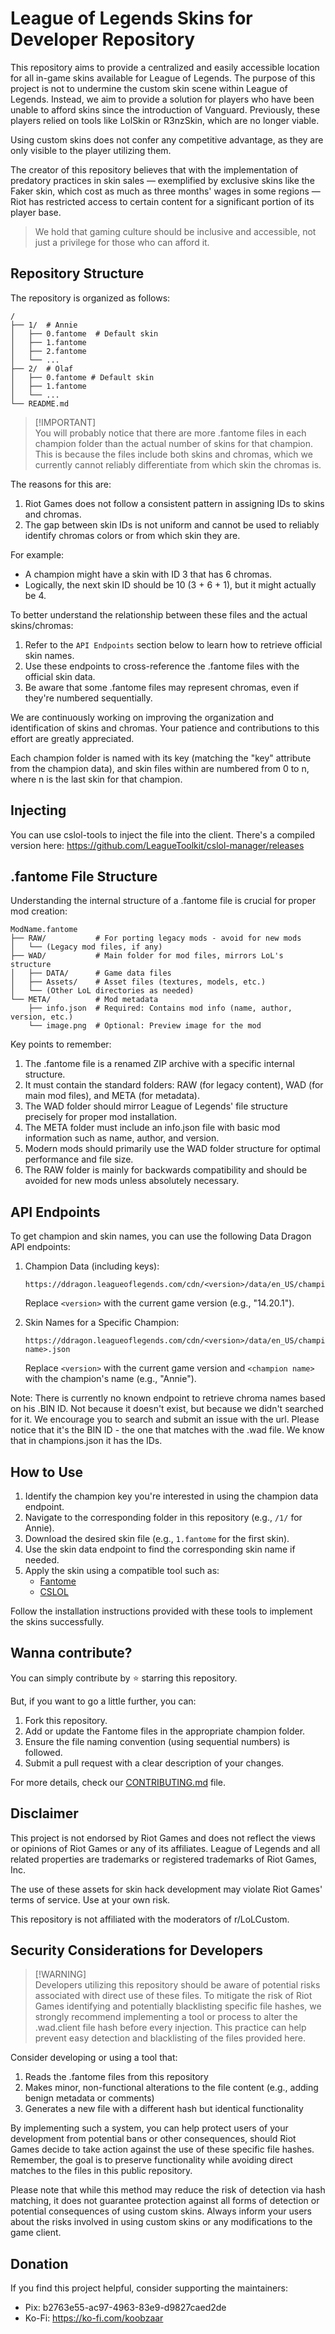 # League of Legends Skins for Developer Repository

This repository aims to provide a centralized and easily accessible location for all in-game skins available for League of Legends. The purpose of this project is not to undermine the custom skin scene within League of Legends. Instead, we aim to provide a solution for players who have been unable to afford skins since the introduction of Vanguard. Previously, these players relied on tools like LolSkin or R3nzSkin, which are no longer viable.

Using custom skins does not confer any competitive advantage, as they are only visible to the player utilizing them. 

The creator of this repository believes that with the implementation of predatory practices in skin sales — exemplified by exclusive skins like the Faker skin, which cost as much as three months' wages in some regions — Riot has restricted access to certain content for a significant portion of its player base. 

> We hold that gaming culture should be inclusive and accessible, not just a privilege for those who can afford it.

## Repository Structure

The repository is organized as follows:

```
/
├── 1/  # Annie
│   ├── 0.fantome  # Default skin
│   ├── 1.fantome 
│   ├── 2.fantome
│   └── ...
├── 2/  # Olaf
│   ├── 0.fantome # Default skin
│   ├── 1.fantome
│   └── ...
└── README.md
```

> [!IMPORTANT]\
> You will probably notice that there are more .fantome files in each champion folder than the actual number of skins for that champion. This is because the files include both skins and chromas, which we currently cannot reliably differentiate from which skin the chromas is.

The reasons for this are:

1. Riot Games does not follow a consistent pattern in assigning IDs to skins and chromas.
2. The gap between skin IDs is not uniform and cannot be used to reliably identify chromas colors or from which skin they are.

For example:
- A champion might have a skin with ID 3 that has 6 chromas.
- Logically, the next skin ID should be 10 (3 + 6 + 1), but it might actually be 4.

To better understand the relationship between these files and the actual skins/chromas:

1. Refer to the `API Endpoints` section below to learn how to retrieve official skin names.
2. Use these endpoints to cross-reference the .fantome files with the official skin data.
3. Be aware that some .fantome files may represent chromas, even if they're numbered sequentially.

We are continuously working on improving the organization and identification of skins and chromas. Your patience and contributions to this effort are greatly appreciated.

Each champion folder is named with its key (matching the "key" attribute from the champion data), and skin files within are numbered from 0 to n, where n is the last skin for that champion.

## Injecting

You can use cslol-tools to inject the file into the client. There's a compiled version here:
https://github.com/LeagueToolkit/cslol-manager/releases

## .fantome File Structure

Understanding the internal structure of a .fantome file is crucial for proper mod creation:

```
ModName.fantome
├── RAW/           # For porting legacy mods - avoid for new mods
│   └── (Legacy mod files, if any)
├── WAD/           # Main folder for mod files, mirrors LoL's structure
│   ├── DATA/      # Game data files
│   ├── Assets/    # Asset files (textures, models, etc.)
│   └── (Other LoL directories as needed)
└── META/          # Mod metadata
    ├── info.json  # Required: Contains mod info (name, author, version, etc.)
    └── image.png  # Optional: Preview image for the mod
```

Key points to remember:

1. The .fantome file is a renamed ZIP archive with a specific internal structure.
2. It must contain the standard folders: RAW (for legacy content), WAD (for main mod files), and META (for metadata).
3. The WAD folder should mirror League of Legends' file structure precisely for proper mod installation.
4. The META folder must include an info.json file with basic mod information such as name, author, and version.
5. Modern mods should primarily use the WAD folder structure for optimal performance and file size.
6. The RAW folder is mainly for backwards compatibility and should be avoided for new mods unless absolutely necessary.


## API Endpoints

To get champion and skin names, you can use the following Data Dragon API endpoints:

1. Champion Data (including keys):
   ```
   https://ddragon.leagueoflegends.com/cdn/<version>/data/en_US/champion.json
   ```
   Replace `<version>` with the current game version (e.g., "14.20.1").

2. Skin Names for a Specific Champion:
   ```
   https://ddragon.leagueoflegends.com/cdn/<version>/data/en_US/champion/<champion name>.json
   ```
   Replace `<version>` with the current game version and `<champion name>` with the champion's name (e.g., "Annie").

Note: There is currently no known endpoint to retrieve chroma names based on his .BIN ID. Not because it doesn't exist, but because we didn't searched for it. We encourage you to search and submit an issue with the url. Please notice that it's the BIN ID - the one that matches with the .wad file. We know that in champions.json it has the IDs. 

## How to Use

1. Identify the champion key you're interested in using the champion data endpoint.
2. Navigate to the corresponding folder in this repository (e.g., `/1/` for Annie).
3. Download the desired skin file (e.g., `1.fantome` for the first skin).
4. Use the skin data endpoint to find the corresponding skin name if needed.
5. Apply the skin using a compatible tool such as:
   - [Fantome](https://github.com/LeagueToolkit/fantome)
   - [CSLOL](https://github.com/LeagueToolkit/cslol-manager)

Follow the installation instructions provided with these tools to implement the skins successfully.

## Wanna contribute?

You can simply contribute by ⭐ starring this repository. 

But, if you want to go a little further, you can:

1. Fork this repository.
2. Add or update the Fantome files in the appropriate champion folder.
3. Ensure the file naming convention (using sequential numbers) is followed.
4. Submit a pull request with a clear description of your changes.

For more details, check our [CONTRIBUTING.md](CONTRIBUTING.md) file.

## Disclaimer

This project is not endorsed by Riot Games and does not reflect the views or opinions of Riot Games or any of its affiliates. League of Legends and all related properties are trademarks or registered trademarks of Riot Games, Inc.

The use of these assets for skin hack development may violate Riot Games' terms of service. Use at your own risk.

This repository is not affiliated with the moderators of r/LoLCustom.

## Security Considerations for Developers

> [!WARNING]\
> Developers utilizing this repository should be aware of potential risks associated with direct use of these files. To mitigate the risk of Riot Games identifying and potentially blacklisting specific file hashes, we strongly recommend implementing a tool or process to alter the .wad.client file hash before every injection. This practice can help prevent easy detection and blacklisting of the files provided here.

Consider developing or using a tool that:
1. Reads the .fantome files from this repository
2. Makes minor, non-functional alterations to the file content (e.g., adding benign metadata or comments)
3. Generates a new file with a different hash but identical functionality

By implementing such a system, you can help protect users of your development from potential bans or other consequences, should Riot Games decide to take action against the use of these specific file hashes. Remember, the goal is to preserve functionality while avoiding direct matches to the files in this public repository.

Please note that while this method may reduce the risk of detection via hash matching, it does not guarantee protection against all forms of detection or potential consequences of using custom skins. Always inform your users about the risks involved in using custom skins or any modifications to the game client.

## Donation

If you find this project helpful, consider supporting the maintainers:

- Pix: b2763e55-ac97-4963-83e9-d9827caed2de
- Ko-Fi: https://ko-fi.com/koobzaar

